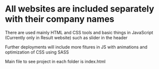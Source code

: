# All websites are included separately with their company names
There are used mainly HTML and CSS tools and basic things in JavaScript (Currently only in Result website) such as slider in the header

Further deployments will include more fitures in JS with animations and optimization of CSS using SASS

Main file to see project in each folder is index.html
